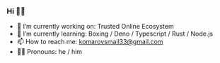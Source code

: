 ### Hi 👋🏻

- 🔭 I’m currently working on: Trusted Online Ecosystem
- 🌱 I’m currently learning: Boxing / Deno / Typescript / Rust / Node.js
- 📫 How to reach me: komarovsmail33@gmail.com
- 🧔🏻‍ Pronouns: he / him
